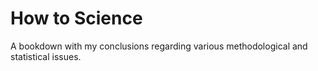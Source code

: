 # How to Science
A bookdown with my conclusions regarding various methodological and statistical issues.

